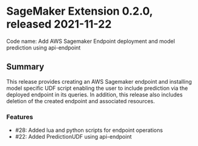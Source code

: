 # SageMaker Extension 0.2.0, released 2021-11-22

Code name: Add AWS Sagemaker Endpoint deployment and model prediction using api-endpoint 

## Summary

This release provides creating an AWS Sagemaker endpoint and installing model specific UDF script enabling the user to include prediction via the deployed endpoint in its queries. In addition, this release also includes deletion of the created endpoint and associated resources.

### Features

  - #28: Added lua and python scripts for endpoint operations
  - #22: Added PredictionUDF using api-endpoint


  
    
